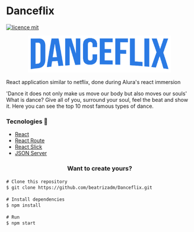 # Danceflix

[![licence mit](https://img.shields.io/badge/licence-MIT-blue.svg)](https://github.com/beatrizadm/Danceflix/blob/master/LICENSE)


<p align="center">
    <img src="src/assets/img/Logo.png" height="100"/>
<p/>

React application similar to netflix, done during Alura's react immersion

'Dance it does not only make us move our body but also moves our souls' 
What is dance? Give all of you, surround your soul, feel the beat and show it. 
Here you can see the top 10 most famous types of dance.

<h3>Tecnologies 🚀</h3>
<ul>
    <li><a href="https://reactjs.org/" target="_blank">React</a></li>
    <li><a href="https://reactrouter.com/" target="_blank">React Route</a></li>
    <li><a href="https://react-slick.neostack.com/" target="_blank">React Slick</a></li>
    <li><a href="https://github.com/typicode/json-server" target="_blank">JSON Server</a></li>
</ul>

<h3 align="center">Want to create yours?</h3>

    # Clone this repository
    $ git clone https://github.com/beatrizadm/Danceflix.git
    
    # Install dependencies
    $ npm install
    
    # Run
    $ npm start
